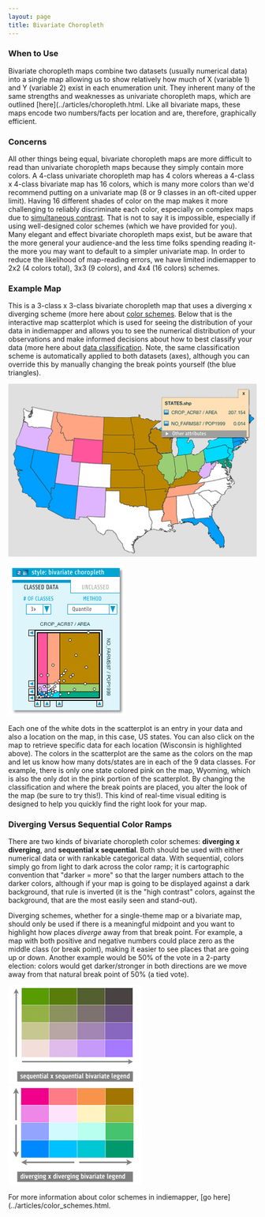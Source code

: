 ```yaml
---
layout: page
title: Bivariate Choropleth
---
```


### When to Use

Bivariate choropleth maps combine two datasets (usually numerical data) into a single map allowing us to show relatively how much of X (variable 1) and Y (variable 2) exist in each enumeration unit. They inherent many of the same strengths and weaknesses as univariate choropleth maps, which are outlined [here](../articles/choropleth.html. Like all bivariate maps, these maps encode two numbers/facts per location and are, therefore, graphically efficient.

### Concerns

All other things being equal, bivariate choropleth maps are more difficult to read than univariate choropleth maps because they simply contain more colors. A 4-class univariate choropleth map has 4 colors whereas a 4-class x 4-class bivariate map has 16 colors, which is many more colors than we'd recommend putting on a univariate map (8 or 9 classes in an oft-cited upper limit). Having 16 different shades of color on the map makes it more challenging to reliably discriminate each color, especially on complex maps due to [simultaneous contrast](http://en.wikipedia.org/wiki/Contrast_effect). That is not to say it is impossible, especially if using well-designed color schemes (which we have provided for you). Many elegant and effect bivariate choropleth maps exist, but be aware that the more general your audience-and the less time folks spending reading it-the more you may want to default to a simpler univariate map. In order to reduce the likelihood of map-reading errors, we have limited indiemapper to 2x2 (4 colors total), 3x3 (9 colors), and 4x4 (16 colors) schemes.

### Example Map

This is a 3-class x 3-class bivariate choropleth map that uses a diverging x diverging scheme (more here about [color schemes](../articles/color_schemes.html). Below that is the interactive map scatterplot which is used for seeing the distribution of your data in indiemapper and allows you to see the numerical distribution of your observations and make informed decisions about how to best classify your data (more here about [data classification](../articles/classification.html). Note, the same classification scheme is automatically applied to both datasets (axes), although you can override this by manually changing the break points yourself (the blue triangles).

![](../images/bivariate_choroMAP.jpg)

![](../images/bivariate_classed_scatter.png)

Each one of the white dots in the scatterplot is an entry in your data and also a location on the map, in this case, US states. You can also click on the map to retrieve specific data for each location (Wisconsin is highlighted above). The colors in the scatterplot are the same as the colors on the map and let us know how many dots/states are in each of the 9 data classes. For example, there is only one state colored pink on the map, Wyoming, which is also the only dot in the pink portion of the scatterplot. By changing the classification and where the break points are placed, you alter the look of the map (be sure to try this!). This kind of real-time visual editing is designed to help you quickly find the right look for your map.

### Diverging Versus Sequential Color Ramps

There are two kinds of bivariate choropleth color schemes: **diverging x diverging**, and **sequential x sequential**. Both should be used with either numerical data or with rankable categorical data. With sequential, colors simply go from light to dark across the color ramp; it is cartographic convention that "darker = more" so that the larger numbers attach to the darker colors, although if your map is going to be displayed against a dark background, that rule is inverted (it is the "high contrast" colors, against the background, that are the most easily seen and stand-out).

Diverging schemes, whether for a single-theme map or a bivariate map, should only be used if there is a meaningful midpoint and you want to highlight how places _diverge_ away from that break point. For example, a map with both positive and negative numbers could place zero as the middle class (or break point), making it easier to see places that are going up or down. Another example would be 50% of the vote in a 2-party election: colors would get darker/stronger in both directions are we move away from that natural break point of 50% (a tied vote).

![](../images/seqxseq.png)![](../images/divxdiv.png)

For more information about color schemes in indiemapper, [go here](../articles/color_schemes.html.